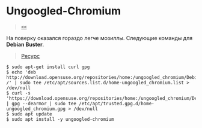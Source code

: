 
# Ungoogled-Chromium

> [`<<`](index.md)

На поверку оказался гораздо легче мозиллы. Следующие команды для **Debian Buster**.

> [Ресурс](https://github.com/ungoogled-software/ungoogled-chromium-debian)

```
$ sudo apt-get install curl gpg
$ echo 'deb http://download.opensuse.org/repositories/home:/ungoogled_chromium/Debian_Buster/ /' | sudo tee /etc/apt/sources.list.d/home-ungoogled_chromium.list > /dev/null
$ curl -s 'https://download.opensuse.org/repositories/home:/ungoogled_chromium/Debian_Buster/Release.key' | gpg --dearmor | sudo tee /etc/apt/trusted.gpg.d/home-ungoogled_chromium.gpg > /dev/null
$ sudo apt update
$ sudo apt install -y ungoogled-chromium
```
